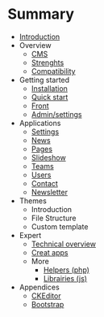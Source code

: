 # Summary

* [Introduction](README.md)
* Overview
   * [CMS](cms.md)
   * [Strenghts](strenghts.md)
   * [Compatibility](compatibility.md)
* Getting started
   * [Installation](installation.md)
   * [Quick start](quick_start.md)
   * [Front](front.md)
   * [Admin/settings](adminsettings.md)
* Applications
   * [Settings](settings.md)
   * [News](news.md)
   * [Pages](pages.md)
   * [Slideshow](slideshow.md)
   * [Teams](teams.md)
   * [Users](users.md)
   * [Contact](contact.md)
   * [Newsletter](newsletter.md)
* Themes
   * Introduction
   * File Structure
   * Custom template
* Expert
   * [Technical overview](technical_overview.md)
   * [Creat apps](creat_apps.md)
   * More
       * [Helpers (php)](helpers_php.md)
       * [Librairies (js)](librairies_js.md)
* Appendices
   * [CKEditor](ckeditor.md)
   * [Bootstrap](bootstrap.md)

